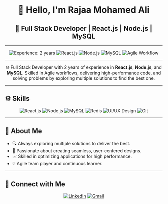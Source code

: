<h1 align="center">👋 Hello, I'm Rajaa Mohamed Ali</h1>

<h2 align="center">🚀 Full Stack Developer | React.js | Node.js | MySQL </h2>

---

<div align="center">
  <img src="https://img.shields.io/badge/Experience-2%20years-blue" alt="Experience: 2 years">
  <img src="https://img.shields.io/badge/React.js-%2361DAFB.svg?&style=flat&logo=react&logoColor=white" alt="React.js">
  <img src="https://img.shields.io/badge/Node.js-%23339933.svg?&style=flat&logo=node.js&logoColor=white" alt="Node.js">
  <img src="https://img.shields.io/badge/MySQL-%234479A1.svg?&style=flat&logo=mysql&logoColor=white" alt="MySQL">
  <img src="https://img.shields.io/badge/Agile-Workflow-orange" alt="Agile Workflow">
</div>

---

<p align="center">🌐 Full Stack Developer with 2 years of experience in <strong>React.js</strong>, <strong>Node.js</strong>, and <strong>MySQL</strong>. Skilled in Agile workflows, delivering high-performance code, and solving problems by exploring multiple solutions to find the best one.</p>

---

## ⚙️ Skills

<div align="center">
  <img src="https://img.shields.io/badge/-React.js-%2361DAFB?style=flat&logo=react&logoColor=white" alt="React.js">
  <img src="https://img.shields.io/badge/-Node.js-%23339933?style=flat&logo=node.js&logoColor=white" alt="Node.js">
  <img src="https://img.shields.io/badge/-MySQL-%234479A1?style=flat&logo=mysql&logoColor=white" alt="MySQL">
  <img src="https://img.shields.io/badge/-Redis-%23DC382D?style=flat&logo=redis&logoColor=white" alt="Redis">
  <img src="https://img.shields.io/badge/-UI/UX%20Design-%23FF7F50?style=flat&logo=figma&logoColor=white" alt="UI/UX Design">
  <img src="https://img.shields.io/badge/-Git-%23F05032?style=flat&logo=git&logoColor=white" alt="Git">
</div>

---

## 💼 About Me
- 🔍 Always exploring multiple solutions to deliver the best.
- 🎨 Passionate about creating seamless, user-centered designs.
- 📈 Skilled in optimizing applications for high performance.
- 💡 Agile team player and continuous learner.
  
---

## 🔗 Connect with Me

<div align="center">
  <a href="https://www.linkedin.com/in/rajaamohamed/" target="_blank"><img src="https://img.shields.io/badge/-LinkedIn-%230077B5?style=flat&logo=linkedin&logoColor=white" alt="LinkedIn"></a>
  <a href="mailto:rajamohammed16@gmail.com"><img src="https://img.shields.io/badge/-Gmail-%23D14836?style=flat&logo=gmail&logoColor=white" alt="Gmail"></a>
</div>
